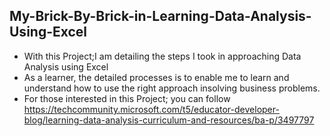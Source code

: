 ## My-Brick-By-Brick-in-Learning-Data-Analysis-Using-Excel

* With this Project;I am detailing the steps I took in approaching Data Analysis using Excel
* As a learner, the detailed processes is to enable me to learn and understand  how to use the right approach insolving business problems.
* For those interested in this Project; you can follow https://techcommunity.microsoft.com/t5/educator-developer-blog/learning-data-analysis-curriculum-and-resources/ba-p/3497797  
